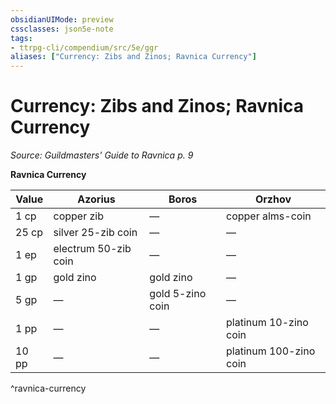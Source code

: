 ```yaml
---
obsidianUIMode: preview
cssclasses: json5e-note
tags:
- ttrpg-cli/compendium/src/5e/ggr
aliases: ["Currency: Zibs and Zinos; Ravnica Currency"]
---
```

# Currency: Zibs and Zinos; Ravnica Currency
*Source: Guildmasters' Guide to Ravnica p. 9* 

**Ravnica Currency**

| Value | Azorius | Boros | Orzhov |
|-------|---------|-------|--------|
| 1 cp | copper zib | — | copper alms-coin |
| 25 cp | silver 25-zib coin | — | — |
| 1 ep | electrum 50-zib coin | — | — |
| 1 gp | gold zino | gold zino | — |
| 5 gp | — | gold 5-zino coin | — |
| 1 pp | — | — | platinum 10-zino coin |
| 10 pp | — | — | platinum 100-zino coin |
^ravnica-currency